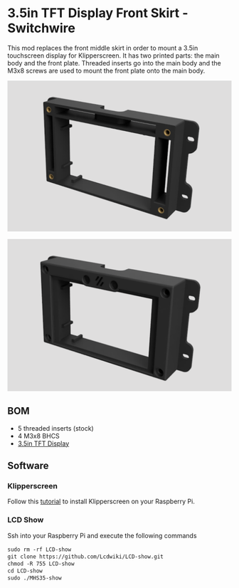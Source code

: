 # 3.5in TFT Display Front Skirt - Switchwire

This mod replaces the front middle skirt in order to mount a 3.5in touchscreen display for Klipperscreen. It has two printed parts: the main body and the front plate. Threaded inserts go into the main body and the M3x8 screws are used to mount the front plate onto the main body.

![image1](./images/image1.png)

![image2](./images/image2.png)

## BOM

- 5 threaded inserts (stock)
- 4 M3x8 BHCS
- [3.5in TFT Display](https://www.amazon.com/gp/product/B07KLDKM5D)

## Software



### Klipperscreen

Follow this [tutorial](https://github.com/jordanruthe/KlipperScreen/blob/master/docs/Installation.md) to install Klipperscreen on your Raspberry Pi.

### LCD Show

Ssh into your Raspberry Pi and execute the following commands

```
sudo rm -rf LCD-show
git clone https://github.com/Lcdwiki/LCD-show.git
chmod -R 755 LCD-show
cd LCD-show
sudo ./MHS35-show
```
